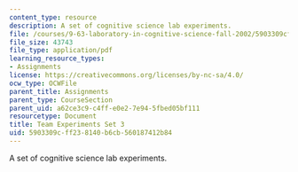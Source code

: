 ```yaml
---
content_type: resource
description: A set of cognitive science lab experiments.
file: /courses/9-63-laboratory-in-cognitive-science-fall-2002/5903309cff238140b6cb560187412b84_experiment_3.pdf
file_size: 43743
file_type: application/pdf
learning_resource_types:
- Assignments
license: https://creativecommons.org/licenses/by-nc-sa/4.0/
ocw_type: OCWFile
parent_title: Assignments
parent_type: CourseSection
parent_uid: a62ce3c9-c4ff-e0e2-7e94-5fbed05bf111
resourcetype: Document
title: Team Experiments Set 3
uid: 5903309c-ff23-8140-b6cb-560187412b84
---
```

A set of cognitive science lab experiments.
